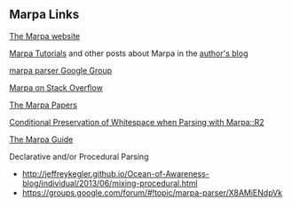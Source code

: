 ﻿Marpa Links
-----------

[The Marpa website](http://jeffreykegler.github.io/Marpa-web-site/)

[Marpa Tutorials](http://jeffreykegler.github.io/Ocean-of-Awareness-blog/metapages/annotated.html#TUTORIAL) and other posts about Marpa in the [author's blog](http://jeffreykegler.github.io/Ocean-of-Awareness-blog/)

[marpa parser Google Group](https://groups.google.com/forum/#!forum/marpa-parser)

[Marpa on Stack Overflow](http://stackoverflow.com/questions/tagged/marpa)

[The Marpa Papers](http://savage.net.au/Perl-modules/html/marpa.papers/index.html)

[Conditional Preservation of Whitespace when Parsing with Marpa::R2](http://savage.net.au/Ron/html/Conditional.preservation.of.whitespace.html)

[The Marpa Guide](http://marpa-guide.github.io/index.html)

Declarative and/or Procedural Parsing

- http://jeffreykegler.github.io/Ocean-of-Awareness-blog/individual/2013/06/mixing-procedural.html
- https://groups.google.com/forum/#!topic/marpa-parser/X8AMiENdpVk

